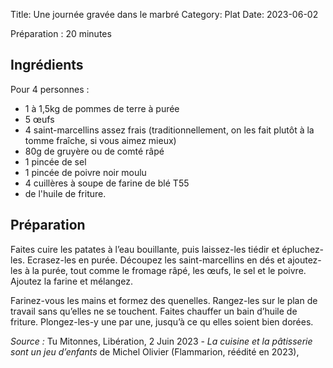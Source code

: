 Title: Une journée gravée dans le marbré 
Category: Plat
Date: 2023-06-02

Préparation : 20 minutes

## Ingrédients

Pour 4 personnes :

* 1 à 1,5kg de pommes de terre à purée
* 5 œufs
* 4 saint-marcellins assez frais (traditionnellement, on les fait plutôt à la tomme fraîche, si vous aimez mieux)
* 80g de gruyère ou de comté râpé
* 1 pincée de sel
* 1 pincée de poivre noir moulu
* 4 cuillères à soupe de farine de blé T55
* de l'huile de friture.

## Préparation

Faites cuire les patates à l’eau bouillante, puis laissez-les tiédir et épluchez-les. Ecrasez-les
en purée. Découpez les saint-marcellins en dés et ajoutez-les à la purée, tout comme le fromage
râpé, les œufs, le sel et le poivre. Ajoutez la farine et mélangez.

Farinez-vous les mains et formez des quenelles. Rangez-les sur le plan de travail sans qu’elles ne
se touchent. Faites chauffer un bain d’huile de friture. Plongez-les-y une par une, jusqu’à ce qu
elles soient bien dorées.

*Source :* Tu Mitonnes, Libération, 2 Juin 2023 - *La cuisine et la pâtisserie sont un jeu d’enfants* de Michel Olivier (Flammarion, réédité en 2023),
